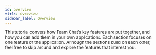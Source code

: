 ```yaml
---
id: overview
title: Overview
sidebar_label: Overview
---
```


This tutorial convers how Team Chat’s key features are put together, and how you can add them in your own applications.
Each section focuses on one feature of the application.
Although the sections build on each other, feel free to skip around and explore the features that interest you.